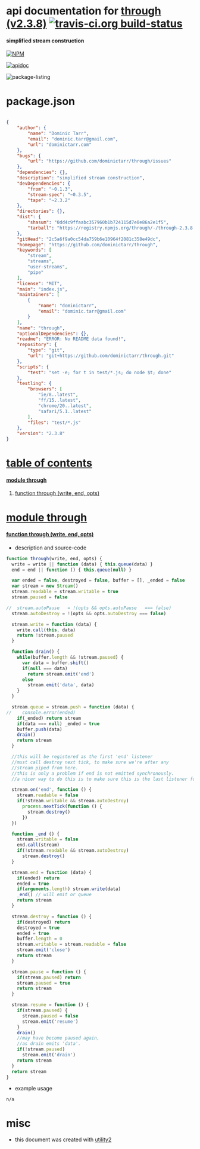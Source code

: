 # api documentation for  [through (v2.3.8)](https://github.com/dominictarr/through)  [![travis-ci.org build-status](https://api.travis-ci.org/npmdoc/node-npmdoc-through.svg)](https://travis-ci.org/npmdoc/node-npmdoc-through)
#### simplified stream construction

[![NPM](https://nodei.co/npm/through.png?downloads=true)](https://www.npmjs.com/package/through)

[![apidoc](https://npmdoc.github.io/node-npmdoc-through/build/screen-capture.buildNpmdoc.browser._2Fhome_2Ftravis_2Fbuild_2Fnpmdoc_2Fnode-npmdoc-through_2Ftmp_2Fbuild_2Fapidoc.html.png)](https://npmdoc.github.io/node-npmdoc-through/build..beta..travis-ci.org/apidoc.html)

![package-listing](https://npmdoc.github.io/node-npmdoc-through/build/screen-capture.npmPackageListing.svg)



# package.json

```json

{
    "author": {
        "name": "Dominic Tarr",
        "email": "dominic.tarr@gmail.com",
        "url": "dominictarr.com"
    },
    "bugs": {
        "url": "https://github.com/dominictarr/through/issues"
    },
    "dependencies": {},
    "description": "simplified stream construction",
    "devDependencies": {
        "from": "~0.1.3",
        "stream-spec": "~0.3.5",
        "tape": "~2.3.2"
    },
    "directories": {},
    "dist": {
        "shasum": "0dd4c9ffaabc357960b1b724115d7e0e86a2e1f5",
        "tarball": "https://registry.npmjs.org/through/-/through-2.3.8.tgz"
    },
    "gitHead": "2c5a6f9a0cc54da759b6e10964f2081c358e49dc",
    "homepage": "https://github.com/dominictarr/through",
    "keywords": [
        "stream",
        "streams",
        "user-streams",
        "pipe"
    ],
    "license": "MIT",
    "main": "index.js",
    "maintainers": [
        {
            "name": "dominictarr",
            "email": "dominic.tarr@gmail.com"
        }
    ],
    "name": "through",
    "optionalDependencies": {},
    "readme": "ERROR: No README data found!",
    "repository": {
        "type": "git",
        "url": "git+https://github.com/dominictarr/through.git"
    },
    "scripts": {
        "test": "set -e; for t in test/*.js; do node $t; done"
    },
    "testling": {
        "browsers": [
            "ie/8..latest",
            "ff/15..latest",
            "chrome/20..latest",
            "safari/5.1..latest"
        ],
        "files": "test/*.js"
    },
    "version": "2.3.8"
}
```



# <a name="apidoc.tableOfContents"></a>[table of contents](#apidoc.tableOfContents)

#### [module through](#apidoc.module.through)
1.  [function <span class="apidocSignatureSpan"></span>through (write, end, opts)](#apidoc.element.through.through)



# <a name="apidoc.module.through"></a>[module through](#apidoc.module.through)

#### <a name="apidoc.element.through.through"></a>[function <span class="apidocSignatureSpan"></span>through (write, end, opts)](#apidoc.element.through.through)
- description and source-code
```javascript
function through(write, end, opts) {
  write = write || function (data) { this.queue(data) }
  end = end || function () { this.queue(null) }

  var ended = false, destroyed = false, buffer = [], _ended = false
  var stream = new Stream()
  stream.readable = stream.writable = true
  stream.paused = false

//  stream.autoPause   = !(opts && opts.autoPause   === false)
  stream.autoDestroy = !(opts && opts.autoDestroy === false)

  stream.write = function (data) {
    write.call(this, data)
    return !stream.paused
  }

  function drain() {
    while(buffer.length && !stream.paused) {
      var data = buffer.shift()
      if(null === data)
        return stream.emit('end')
      else
        stream.emit('data', data)
    }
  }

  stream.queue = stream.push = function (data) {
//    console.error(ended)
    if(_ended) return stream
    if(data === null) _ended = true
    buffer.push(data)
    drain()
    return stream
  }

  //this will be registered as the first 'end' listener
  //must call destroy next tick, to make sure we're after any
  //stream piped from here.
  //this is only a problem if end is not emitted synchronously.
  //a nicer way to do this is to make sure this is the last listener for 'end'

  stream.on('end', function () {
    stream.readable = false
    if(!stream.writable && stream.autoDestroy)
      process.nextTick(function () {
        stream.destroy()
      })
  })

  function _end () {
    stream.writable = false
    end.call(stream)
    if(!stream.readable && stream.autoDestroy)
      stream.destroy()
  }

  stream.end = function (data) {
    if(ended) return
    ended = true
    if(arguments.length) stream.write(data)
    _end() // will emit or queue
    return stream
  }

  stream.destroy = function () {
    if(destroyed) return
    destroyed = true
    ended = true
    buffer.length = 0
    stream.writable = stream.readable = false
    stream.emit('close')
    return stream
  }

  stream.pause = function () {
    if(stream.paused) return
    stream.paused = true
    return stream
  }

  stream.resume = function () {
    if(stream.paused) {
      stream.paused = false
      stream.emit('resume')
    }
    drain()
    //may have become paused again,
    //as drain emits 'data'.
    if(!stream.paused)
      stream.emit('drain')
    return stream
  }
  return stream
}
```
- example usage
```shell
n/a
```



# misc
- this document was created with [utility2](https://github.com/kaizhu256/node-utility2)

